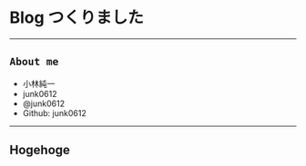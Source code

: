 # Blog つくりました

---

## `About me`

- 小林純一
- junk0612
- @junk0612
- Github: junk0612

---

## Hogehoge
